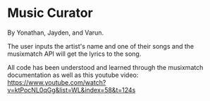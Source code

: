# Music Curator
By Yonathan, Jayden, and Varun.

The user inputs the artist's name and one of their songs and the musixmatch API will get the lyrics to the song.

All code has been understood and learned through the musixmatch documentation as well as this youtube video: https://www.youtube.com/watch?v=ktPocNL0qGg&list=WL&index=58&t=124s
